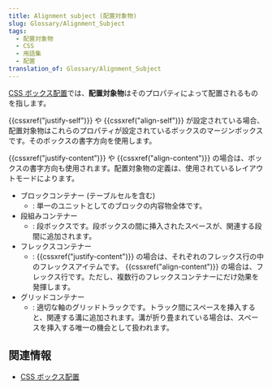 ```yaml
---
title: Alignment subject (配置対象物)
slug: Glossary/Alignment_Subject
tags:
  - 配置対象物
  - CSS
  - 用語集
  - 配置
translation_of: Glossary/Alignment_Subject
---
```

[CSS ボックス配置](/ja/docs/Web/CSS/CSS_Box_Alignment)では、**配置対象物**はそのプロパティによって配置されるものを指します。

{{cssxref("justify-self")}} や {{cssxref("align-self")}} が設定されている場合、配置対象物はこれらのプロパティが設定されているボックスのマージンボックスです。そのボックスの書字方向を使用します。

{{cssxref("justify-content")}} や {{cssxref("align-content")}} の場合は、ボックスの書字方向も使用されます。配置対象物の定義は、使用されているレイアウトモードによります。

- ブロックコンテナー (テーブルセルを含む)
  - : 単一のユニットとしてのブロックの内容物全体です。
- 段組みコンテナー
  - : 段ボックスです。段ボックスの間に挿入されたスペースが、関連する段間に追加されます。
- フレックスコンテナー
  - : {{cssxref("justify-content")}} の場合は、それぞれのフレックス行の中のフレックスアイテムです。
    {{cssxref("align-content")}} の場合は、フレックス行です。ただし、複数行のフレックスコンテナーにだけ効果を発揮します。
- グリッドコンテナー
  - : 適切な軸のグリッドトラックです。トラック間にスペースを挿入すると、関連する溝に追加されます。溝が折り畳まれている場合は、スペースを挿入する唯一の機会として扱われます。

## 関連情報

- [CSS ボックス配置](/ja/docs/Web/CSS/CSS_Box_Alignment)
